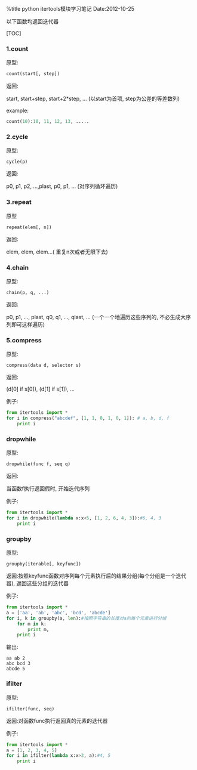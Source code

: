 %title python itertools模块学习笔记
Date:2012-10-25

以下函数均返回迭代器

[TOC]

### 1.count
原型:
```python
count(start[, step])
```
返回:

start, start+step, start+2*step, ... (以start为首项, step为公差的等差数列)

example:

```python
count(10):10, 11, 12, 13, .....
```

### 2.cycle

原型:
```
cycle(p)
```

返回:

p0, p1, p2, ...,plast, p0, p1, ... (对序列循环遍历)

### 3.repeat
原型
```
repeat(elem[, n])
```
返回:

elem, elem, elem...( 重复n次或者无限下去)

### 4.chain

原型:
```
chain(p, q, ...)
```
返回:

p0, p1, ..., plast, q0, q1, ..., qlast, ... (一个一个地遍历这些序列的, 不必生成大序列即可这样遍历)

### 5.compress
原型:
```
compress(data d, selector s)
```
返回:

(d[0] if s[0]), (d[1] if s[1]), ...

例子:
```python
from itertools import *
for i in compress("abcdef", [1, 1, 0, 1, 0, 1]): # a, b, d, f
	print i
```
### dropwhile

原型:
```
dropwhile(func f, seq q)
```
返回:

当函数f执行返回假时, 开始迭代序列

例子:
```python
from itertools import *
for i in dropwhile(lambda x:x<5, [1, 2, 6, 4, 3]):#6, 4, 3
	print i
```

### groupby

原型:
```
groupby(iterable[, keyfunc])
```
返回:按照keyfunc函数对序列每个元素执行后的结果分组(每个分组是一个迭代器), 返回这些分组的迭代器

例子:
```python
from itertools import *
a = ['aa', 'ab', 'abc', 'bcd', 'abcde']
for i, k in groupby(a, len):#按照字符串的长度对a的每个元素进行分组
	for m in k:
		print m, 
	print i
```
输出:
```
aa ab 2
abc bcd 3
abcde 5
```
### ifilter
原型:
```
ifilter(func, seq)
```
返回:对函数func执行返回真的元素的迭代器

例子:
```python
from itertools import *
a = [1, 2, 3, 4, 5]
for i in ifilter(lambda x:x>3, a):#4, 5
	print i
```
